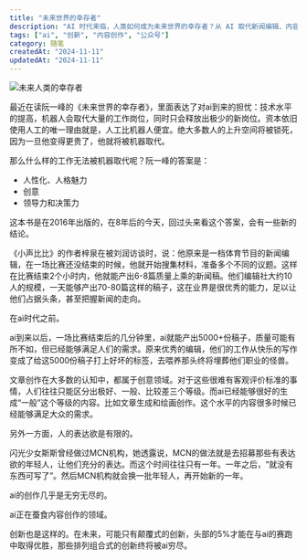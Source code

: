 ```yaml
---
title: "未来世界的幸存者"
description: "AI 时代来临，人类如何成为未来世界的幸存者？从 AI 取代新闻编辑、内容创作到创新领域的变革，本文深入解析哪些能力能让人类在智能社会中保持竞争力，以及未来的工作形态将如何演变。"
tags: ["ai", "创新", "内容创作", "公众号"]
category: 随笔
createdAt: "2024-11-11"
updatedAt: "2024-11-11"
---
```



![未来人类的幸存者](https://cdn.jsdelivr.net/gh/thedogb/pic@master/upic/%E6%9C%AA%E6%9D%A5%E4%BA%BA%E7%B1%BB%E7%9A%84%E5%B9%B8%E5%AD%98%E8%80%85.png)

最近在读阮一峰的《未来世界的幸存者》，里面表达了对ai到来的担忧：技术水平的提高，机器人会取代大量的工作岗位，同时只会释放出极少的新岗位。资本依旧使用人工的唯一理由就是，人工比机器人便宜。绝大多数人的上升空间将被锁死，因为一旦他变得更贵了，他就将被机器取代。

那么什么样的工作无法被机器取代呢？阮一峰的答案是：

- 人性化、人格魅力
- 创意
- 领导力和决策力



这本书是在2016年出版的，在8年后的今天，回过头来看这个答案，会有一些新的结论。



《小声比比》的作者梓泉在被刘润访谈时，说：他原来是一档体育节目的新闻编辑，在一场比赛还没结束的时候，他就开始搜集材料，准备多个不同的议题。这样在比赛结束2个小时内，他就能产出6-8篇质量上乘的新闻稿。他们编辑社大约10人的规模，一天能够产出70-80篇这样的稿子，这在业界是很优秀的能力，足以让他们占据头条，甚至把握新闻的走向。



在ai时代之前。



ai到来以后，一场比赛结束后的几分钟里，ai就能产出5000+份稿子，质量可能有所不如，但已经能够满足人们的需求。原来优秀的编辑，他们的工作从快乐的写作变成了给这5000份稿子打上好坏的标签，去喂养那头终将埋葬他们职业的怪兽。



文章创作在大多数的认知中，都属于创意领域。对于这些很难有客观评价标准的事情，人们往往只能区分出极好、一般、比较差三个等级。而ai已经能够很好的生成“一般”这个等级的内容。比如文章生成和绘画创作。这个水平的内容很多时候已经能够满足大众的需求。



另外一方面，人的表达欲是有限的。

闪光少女斯斯曾经做过MCN机构，她透露说，MCN的做法就是去招募那些有表达欲的年轻人，让他们充分的表达。而这个时间往往只有一年。一年之后，“就没有东西可写了”。然后MCN机构就会换一批年轻人，再开始新的一年。

ai的创作几乎是无穷无尽的。

ai正在蚕食内容创作的领域。

创新也是这样的。在未来，可能只有颠覆式的创新，头部的5%才能在与ai的赛跑中取得优胜，那些排列组合式的创新终将被ai穷尽。
